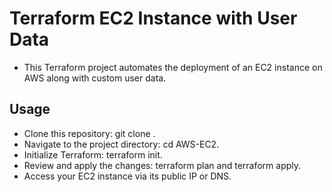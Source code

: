 # Terraform EC2 Instance with User Data
- This Terraform project automates the deployment of an EC2 instance on AWS along with custom user data.

## Usage
- Clone this repository: git clone <repository-url>.
- Navigate to the project directory: cd AWS-EC2.
- Initialize Terraform: terraform init.
- Review and apply the changes: terraform plan and terraform apply.
- Access your EC2 instance via its public IP or DNS.
